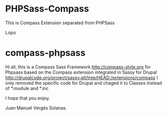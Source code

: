 PHPSass-Compass
===============
This is Compass Extension separated from PHPSass

Lopo



compass-phpsass
===============

Hi all,
this is a Compass Sass Framework http://compass-style.org for Phpsass based on the Compass extension integrated in Sassy for Drupal http://drupalcode.org/project/sassy.git/tree/HEAD:/extensions/compass
I only removed the specific code for Drupal and chaged it to Classes instead of *.module and *.inc

I hope that you enjoy.

Juan Manuel Vergés Solanas.
